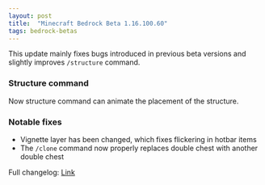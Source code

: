 ```yaml
---
layout: post
title:  "Minecraft Bedrock Beta 1.16.100.60"
tags: bedrock-betas
---
```


This update mainly fixes bugs introduced in previous beta versions and slightly improves `/structure` command.

<!--more-->

### Structure command

Now structure command can animate the placement of the structure.

### Notable fixes

 - Vignette layer has been changed, which fixes flickering in hotbar items
 - The `/clone` command now properly replaces double chest with another double chest


Full changelog: [Link](https://feedback.minecraft.net/hc/en-us/articles/360051050411-Minecraft-Beta-1-16-100-60-Xbox-One-Windows-10-Android-)